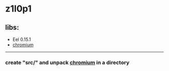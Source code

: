 # z1l0p1

## libs:
* Eel 0.15.1
* [chromium](https://download-chromium.appspot.com/)

---

### create "src/" and unpack [chromium](https://download-chromium.appspot.com/) in a directory
